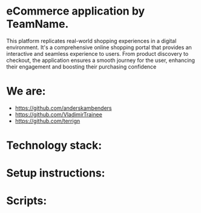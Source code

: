 # eCommerce application by TeamName.

This platform replicates real-world shopping experiences in a digital environment. It's a comprehensive online shopping portal that provides an interactive and seamless experience to users. From product discovery to checkout, the application ensures a smooth journey for the user, enhancing their engagement and boosting their purchasing confidence

# We are:
  - https://github.com/anderskambenders
  - https://github.com/VladimirTrainee
  - https://github.com/terrign

# Technology stack:

# Setup instructions:

# Scripts:
